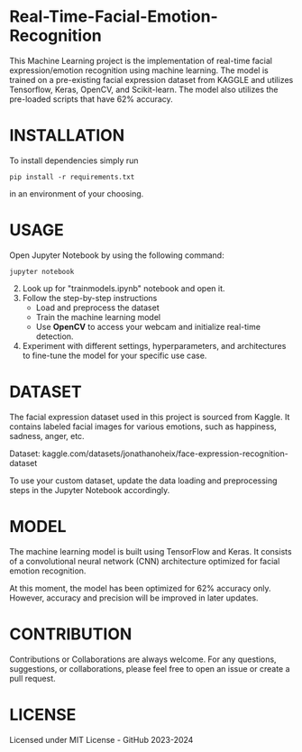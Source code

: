 # Real-Time-Facial-Emotion-Recognition

This Machine Learning project is the implementation of real-time facial expression/emotion recognition using machine learning. The model is trained on a pre-existing facial expression dataset from KAGGLE and utilizes Tensorflow, Keras, OpenCV, and Scikit-learn. The model also utilizes the pre-loaded scripts that have 62% accuracy.


# INSTALLATION

To install dependencies simply run
```
pip install -r requirements.txt
```
in an environment of your choosing.

# USAGE
Open Jupyter Notebook by using the following command:
```
jupyter notebook
```
2. Look up for "trainmodels.ipynb" notebook and open it.
3. Follow the step-by-step instructions
     - Load and preprocess the dataset
     - Train the machine learning model
     - Use **OpenCV** to access your webcam and initialize real-time detection.
4. Experiment with different settings, hyperparameters, and architectures to fine-tune the model for your specific use case.

# DATASET
The facial expression dataset used in this project is sourced from Kaggle. It contains labeled facial images for various emotions, such as happiness, sadness, anger, etc. 


Dataset: kaggle.com/datasets/jonathanoheix/face-expression-recognition-dataset

To use your custom dataset, update the data loading and preprocessing steps in the Jupyter Notebook accordingly.

# MODEL
The machine learning model is built using TensorFlow and Keras. It consists of a  convolutional neural network (CNN) architecture optimized for facial emotion recognition. 

At this moment, the model has been optimized for 62% accuracy only. However, accuracy and precision will be improved in later updates.

# CONTRIBUTION
Contributions or Collaborations are always welcome. For any questions, suggestions, or collaborations, please feel free to open an issue or create a pull request.

# LICENSE
Licensed under MIT License  - GitHub 2023-2024
